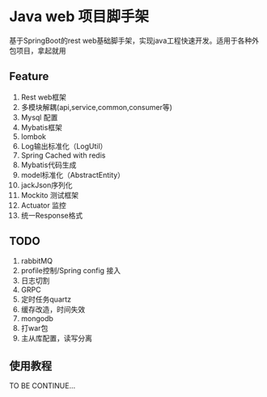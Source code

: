 # Java web 项目脚手架
基于SpringBoot的rest web基础脚手架，实现java工程快速开发。适用于各种外包项目，拿起就用

## Feature
1. Rest web框架
2. 多模块解耦(api,service,common,consumer等)
3. Mysql 配置
4. Mybatis框架
5. lombok
6. Log输出标准化（LogUtil）
7. Spring Cached with redis
8. Mybatis代码生成
9. model标准化（AbstractEntity）
10. jackJson序列化
11. Mockito 测试框架
12. Actuator 监控
13. 统一Response格式

## TODO
1. rabbitMQ
2. profile控制/Spring config 接入
4. 日志切割
5. GRPC
6. 定时任务quartz
7. 缓存改造，时间失效
8. mongodb
9. 打war包
10. 主从库配置，读写分离


## 使用教程
TO BE CONTINUE...